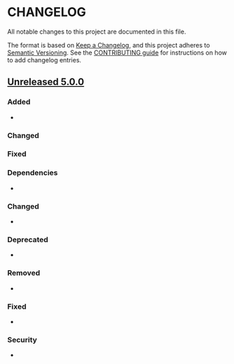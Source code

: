 # CHANGELOG
All notable changes to this project are documented in this file.

The format is based on [Keep a Changelog](https://keepachangelog.com/en/1.0.0/), and this project adheres to [Semantic Versioning](https://semver.org/spec/v2.0.0.html). See the [CONTRIBUTING guide](./CONTRIBUTING.md#Changelog) for instructions on how to add changelog entries.

## [Unreleased 5.0.0]
### Added
- 

### Changed

### Fixed

### Dependencies
- 

### Changed
- 

### Deprecated
- 

### Removed
- 

### Fixed
- 

### Security
- 

[Unreleased 5.0.0]: https://github.com/wazuh/wazuh-indexer/compare/4.13.0...5.0.0
